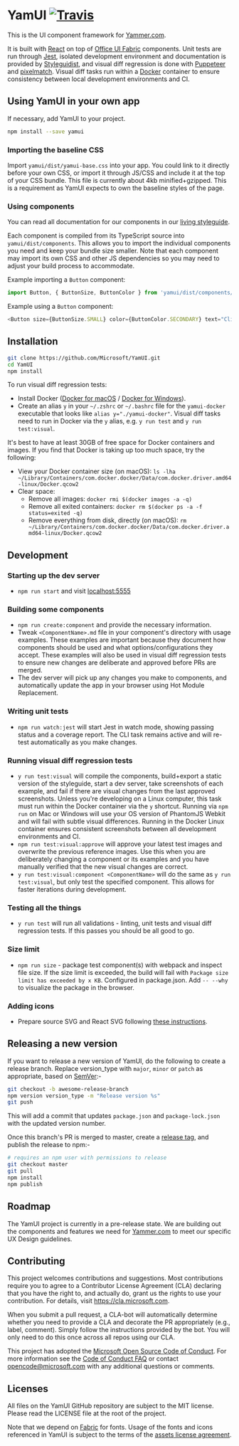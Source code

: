 # YamUI [![Travis](https://img.shields.io/travis/Microsoft/YamUI.svg)](https://travis-ci.org/Microsoft/YamUI)

This is the UI component framework for [Yammer.com](https://www.yammer.com/).

It is built with [React](https://reactjs.org/) on top of [Office UI Fabric](https://dev.office.com/fabric#/components/) components. Unit tests are run through [Jest](https://facebook.github.io/jest/), isolated development environment and documentation is provided by [Styleguidist](https://react-styleguidist.js.org/), and visual diff regression is done with [Puppeteer](https://github.com/GoogleChrome/puppeteer) and [pixelmatch](https://github.com/mapbox/pixelmatch). Visual diff tasks run within a [Docker](https://www.docker.com/) container to ensure consistency between local development environments and CI.

## Using YamUI in your own app

If necessary, add YamUI to your project.

```sh
npm install --save yamui
```

### Importing the baseline CSS

Import `yamui/dist/yamui-base.css` into your app. You could link to it directly before your own CSS, or import it through JS/CSS and include it at the top of your CSS bundle. This file is currently about 4kb minified+gzipped. This is a requirement as YamUI expects to own the baseline styles of the page.

### Using components

You can read all documentation for our components in our [living styleguide](https://microsoft.github.io/YamUI/).

Each component is compiled from its TypeScript source into `yamui/dist/components`. This allows you to import the individual components you need and keep your bundle size smaller. Note that each component may import its own CSS and other JS dependencies so you may need to adjust your build process to accommodate.

Example importing a `Button` component:

```js
import Button, { ButtonSize, ButtonColor } from 'yamui/dist/components/Button';
```

Example using a `Button` component:

```js
<Button size={ButtonSize.SMALL} color={ButtonColor.SECONDARY} text="Click me!" />
```

## Installation

```sh
git clone https://github.com/Microsoft/YamUI.git
cd YamUI
npm install
```

To run visual diff regression tests:

* Install Docker ([Docker for macOS](https://docs.docker.com/docker-for-mac/install/) / [Docker for Windows](https://docs.docker.com/docker-for-windows/install/)).
* Create an alias `y` in your `~/.zshrc` or `~/.bashrc` file for the `yamui-docker` executable that looks like `alias y="./yamui-docker"`. Visual diff tasks need to run in Docker via the `y` alias, e.g. `y run test` and `y run test:visual`.

It's best to have at least 30GB of free space for Docker containers and images. If you find that Docker is taking up too much space, try the following:

* View your Docker container size (on macOS): `ls -lha ~/Library/Containers/com.docker.docker/Data/com.docker.driver.amd64-linux/Docker.qcow2`
* Clear space:
  * Remove all images: `docker rmi $(docker images -a -q)`
  * Remove all exited containers: `docker rm $(docker ps -a -f status=exited -q)`
  * Remove everything from disk, directly (on macOS): `rm ~/Library/Containers/com.docker.docker/Data/com.docker.driver.amd64-linux/Docker.qcow2`

## Development

### Starting up the dev server

* `npm run start` and visit [localhost:5555](http://localhost:5555/)

### Building some components

* `npm run create:component` and provide the necessary information.
* Tweak `<ComponentName>.md` file in your component's directory with usage examples. These examples are important because they document how components should be used and what options/configurations they accept. These examples will also be used in visual diff regression tests to ensure new changes are deliberate and approved before PRs are merged.
* The dev server will pick up any changes you make to components, and automatically update the app in your browser using Hot Module Replacement.

### Writing unit tests

* `npm run watch:jest` will start Jest in watch mode, showing passing status and a coverage report. The CLI task remains active and will re-test automatically as you make changes.

### Running visual diff regression tests

* `y run test:visual` will compile the components, build+export a static version of the styleguide, start a dev server, take screenshots of each example, and fail if there are visual changes from the last approved screenshots. Unless you're developing on a Linux computer, this task must run within the Docker container via the `y` shortcut. Running via `npm run` on Mac or Windows will use your OS version of PhantomJS Webkit and will fail with subtle visual differences. Running in the Docker Linux container ensures consistent screenshots between all development environments and CI.
* `npm run test:visual:approve` will approve your latest test images and overwrite the previous reference images. Use this when you are deliberately changing a component or its examples and you have manually verified that the new visual changes are correct.
* `y run test:visual:component <ComponentName>` will do the same as `y run test:visual`, but only test the specified component. This allows for faster iterations during development.

### Testing all the things

* `y run test` will run all validations - linting, unit tests and visual diff regression tests. If this passes you should be all good to go.

### Size limit

* `npm run size` - package test component(s) with webpack and inspect file size. If the size limit is exceeded, the build will fail with `Package size limit has exceeded by x KB`. Configured in package.json. Add `-- --why` to visualize the package in the browser.

### Adding icons

* Prepare source SVG and React SVG following [these instructions](https://github.com/Microsoft/YamUI/tree/master/assets/icons/README.md).

## Releasing a new version

If you want to release a new version of YamUI, do the following to create a release branch. Replace version_type with `major`, `minor`
or `patch` as appropriate, based on [SemVer](https://semver.org):-

```sh
git checkout -b awesome-release-branch
npm version version_type -m "Release version %s"
git push
```

This will add a commit that updates `package.json` and `package-lock.json` with the updated version number.

Once this branch's PR is merged to master, create a [release tag](https://github.com/Microsoft/YamUI/releases/new), and publish the release to npm:-

```sh
# requires an npm user with permissions to release
git checkout master
git pull
npm install
npm publish
```

## Roadmap

The YamUI project is currently in a pre-release state. We are building out the components and features we need for [Yammer.com](https://www.yammer.com/) to meet our specific UX Design guidelines.

## Contributing

This project welcomes contributions and suggestions. Most contributions require you to agree to a Contributor License Agreement (CLA) declaring that you have the right to, and actually do, grant us the rights to use your contribution. For details, visit <https://cla.microsoft.com>.

When you submit a pull request, a CLA-bot will automatically determine whether you need to provide a CLA and decorate the PR appropriately (e.g., label, comment). Simply follow the instructions provided by the bot. You will only need to do this once across all repos using our CLA.

This project has adopted the [Microsoft Open Source Code of Conduct](https://opensource.microsoft.com/codeofconduct/). For more information see the [Code of Conduct FAQ](https://opensource.microsoft.com/codeofconduct/faq/) or contact [opencode@microsoft.com](mailto:opencode@microsoft.com) with any additional questions or comments.

## Licenses

All files on the YamUI GitHub repository are subject to the MIT license. Please read the LICENSE file at the root of the project.

Note that we depend on [Fabric](https://github.com/OfficeDev/office-ui-fabric-react/tree/master/packages/office-ui-fabric-react) for fonts. Usage of the fonts and icons referenced in YamUI is subject to the terms of the [assets license agreement](https://static2.sharepointonline.com/files/fabric/assets/license.txt).
